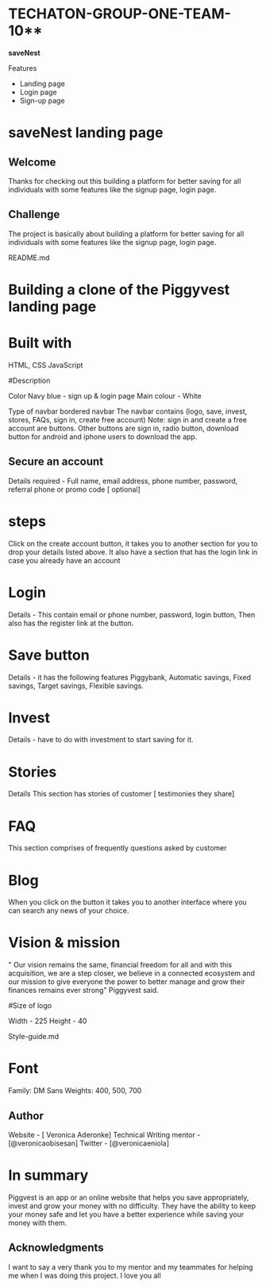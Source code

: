 # TECHATON-GROUP-ONE-TEAM-10**
**saveNest**

Features
- Landing page
- Login page
- Sign-up page

# saveNest landing page


## Welcome


Thanks for checking out this building a platform for better saving for all individuals with some features like the signup page, login page.


## Challenge

 The project is basically about building a platform for better saving for all individuals with some features like the signup page, login page.


README.md

# Building a clone of the Piggyvest landing page

   


 # Built with

 HTML,
 CSS
 JavaScript




#Description

Color
Navy blue - sign up & login page
Main colour - White

Type of navbar
bordered navbar
 The navbar contains (logo, save, invest, stores, FAQs, sign in, create free account)
 Note: sign in and create a free account are buttons. Other buttons are sign in, radio button, download button for android and iphone users to download the app.


##  Secure an account


Details required -
Full name,
email address,
phone number,
 password, referral phone or promo code [ optional]

# steps


Click on the create account button, it takes you to another section for you to drop your details listed above. It also have a section that has the login link in case you already have an account


# Login

Details -
This contain email or phone number,
password,
login button,
Then also has the register link at the button.

# Save button

Details - it has the following features
Piggybank,
Automatic savings,
Fixed savings,
Target savings,
Flexible savings.

# Invest

Details - have to do with investment to start saving for it.

# Stories

Details
This section has stories of customer [ testimonies they share]


# FAQ

This section comprises of frequently questions asked by customer


# Blog


When you click on the button it takes you to another interface where you can search any news of your choice.


# Vision & mission


" Our vision remains the same, financial freedom for all and with this acquisition, we are a step closer, we believe in a connected ecosystem and our mission to give everyone the power to better manage and grow their finances remains ever strong" Piggyvest said.



#Size of logo

Width - 225
Height - 40

Style-guide.md

 # Font

Family: DM Sans
Weights: 400, 500, 700

## Author

Website - [ Veronica Aderonke]
Technical Writing mentor - [@veronicaobisesan]
Twitter - [@veronicaeniola]

# In summary

 Piggvest is an app or an online website that helps you save appropriately, invest and grow your money with no difficulty. They have the ability to keep your money safe and let you have a better experience while saving your money with them.



## Acknowledgments

I want to say a very thank you to my mentor and my teammates  for helping me when I was doing this project. I love you all
